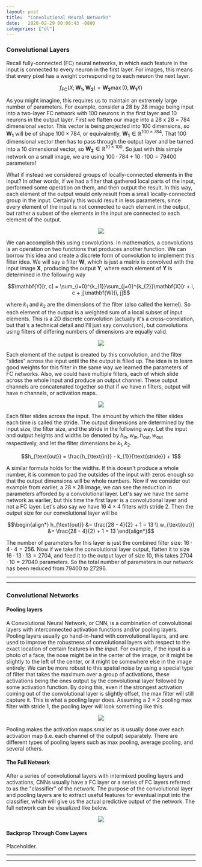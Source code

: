 ```yaml
---
layout: post
title:  "Convolutional Neural Networks"
date:   2020-02-29 00:06:43 -0800
categories: ["dl"]
---
```


### Convolutional Layers

Recall fully-connected (FC) neural networks, in which each feature in the input is connected to every neuron in the first layer. For images, this means that every pixel has a weight corresponding to each neuron the next layer.

$$f_{\text{FC}}(X; \mathbf{W_{1}, W_{2}}) = \mathbf{W_{2}}\max(0, \mathbf{W_{1}}X)$$

As you might imagine, this requires us to maintain an extremely large number of parameters. For example, consider a 28 by 28 image being input into a two-layer FC network with 100 neurons in the first layer and 10 neurons in the output layer. First we flatten our image into a 28 x 28 = 784 dimensional vector. This vector is being projected into 100 dimensions, so $\mathbf{W_{1}}$ will be of shape $100 \times 784$, or equivalently, $\mathbf{W_{1}}\in \mathbb{R}^{100 \times 784}$. That 100 dimensional vector then has to pass through the output layer and be turned into a 10 dimensional vector, so $\mathbf{W_{2}}\in \mathbb{R}^{10 \times 100}$. So just with this simple network on a small image, we are using $100 \cdot 784 + 10 \cdot 100 = 79400$ parameters!

What if instead we considered groups of locally-connected elements in the input? In other words, if we had a filter that gathered local parts of the input, performed some operation on them, and then output the result. In this way, each element of the output would only result from a small locally-connected group in the input. Certainly this would result in less parameters, since every element of the input is not connected to each element in the output, but rather a subset of the elements in the input are connected to each element of the output.

<center>
  <div class="col-lg-6 col-md-6 col-sm-12 col-xs-12">
    <img src="{{site.baseurl}}/assets/CNNs/cnn-visual-1.png"/>  
  </div>
</center>

We can accomplish this using convolutions. In mathematics, a convolutions is an operation on two functions that produces another function. We can borrow this idea and create a discrete form of convolution to implement this filter idea. We will say a filter $\mathbf{W}$, which is just a matrix is convolved with the input image $\mathbf{X}$, producing the output $\mathbf{Y}$, where each element of $\mathbf{Y}$ is determined in the following way

$$\mathbf{Y}[r, c] = \sum_{i=0}^{k_{1}}\sum_{j=0}^{k_{2}}\mathbf{X}[r + i, c + j]\mathbf{W}[i, j]$$

where $k_{1}$ and $k_{2}$ are the dimensions of the filter (also called the kernel). So each element of the output is a weighted sum of a local subset of input elements. This is a 2D discrete convolution (actually it's a cross-correlation, but that's a technical detail and I'll just say convolution), but convolutions using filters of differing numbers of dimensions are equally valid.

<center>
  <div class="col-lg-8 col-md-8 col-sm-12 col-xs-12">
    <img src="{{site.baseurl}}/assets/CNNs/cnn-visual-2.png"/>  
  </div>
</center>

Each element of the output is created by this convolution, and the filter "slides" across the input until the the output is filled up. The idea is to learn good weights for this filter in the same way we learned the parameters of FC networks. Also, we could have multiple filters, each of which slide across the whole input and produce an output channel. These output channels are concatenated together so that if we have $n$ filters, output will have $n$ channels, or activation maps.

<center>
  <div class="col-lg-8 col-md-8 col-sm-12 col-xs-12">
    <img src="{{site.baseurl}}/assets/CNNs/cnn-visual-3.png"/>  
  </div>
</center>

Each filter slides across the input. The amount by which the filter slides each time is called the stride. The output dimensions are determined by the input size, the filter size, and the stride in the following way. Let the input and output heights and widths be denoted by $h_{\text{in}}, w_{\text{in}}, h_{\text{out}}, w_{\text{out}}$ respectively, and let the filter dimensions be $k_{1}, k_{2}$.

$$h_{\text{out}} = \frac{h_{\text{in}} - k_{1}}{\text{stride}} + 1$$

A similar formula holds for the widths. If this doesn't produce a whole number, it is common to pad the outsides of the input with zeros enough so that the output dimensions will be whole numbers. Now if we consider out example from earlier, a $28 \times 28$ image, we can see the reduction in parameters afforded by a convolutional layer. Let's say we have the same network as earlier, but this time the first layer is a convolutional layer and not a FC layer. Let's also say we have 16 $4 \times 4$ filters with stride 2. Then the output size for our convolutional layer will be

$$\begin{align*}
h_{\text{out}} &= \frac{28 - 4}{2} + 1 = 13 \\
w_{\text{out}} &= \frac{28 - 4}{2} + 1 = 13
\end{align*}$$

The number of parameters for this layer is just the combined filter size: $16 \cdot 4 \cdot 4 = 256$. Now if we take the convolutional layer output, flatten it to size $16 \cdot 13 \cdot 13 = 2704$, and feed it to the output layer of size 10, this takes $2704 \cdot 10 = 27040$ parameters. So the total number of parameters in our network has been reduced from 79400 to 27296.

<hr>
<script async src="https://pagead2.googlesyndication.com/pagead/js/adsbygoogle.js"></script>
<!-- horizontal -->
<ins class="adsbygoogle"
     style="display:block"
     data-ad-client="ca-pub-8495937332177101"
     data-ad-slot="8539861386"
     data-ad-format="auto"
     data-full-width-responsive="true"></ins>
<script>
     (adsbygoogle = window.adsbygoogle || []).push({});
</script>
<hr>

### Convolutional Networks

#### Pooling layers

A Convolutional Neural Network, or CNN, is a combination of convolutional layers with interconnected activation functions and/or pooling layers. Pooling layers usually go hand-in-hand with convolutional layers, and are used to improve the robustness of convolutional layers with respect to the exact location of certain features in the input. For example, if the input is a photo of a face, the nose might be in the center of the image, or it might be slightly to the left of the center, or it might be somewhere else in the image entirely. We can be more robust to this spatial noise by using a special type of filter that takes the maximum over a group of activations, these activations being the ones output by the convolutional layer followed by some activation function. By doing this, even if the strongest activation coming out of the convolutional layer is slightly offset, the max filter will still capture it. This is what a pooling layer does. Assuming a $2 \times 2$ pooling max filter with stride 1, the pooling layer will look something like this.

<center>
  <div class="col-lg-8 col-md-8 col-sm-12 col-xs-12">
    <img src="{{site.baseurl}}/assets/CNNs/pooling-layer-visual.png"/>  
  </div>
</center>

Pooling makes the activation maps smaller as is usually done over each activation map (i.e. each channel of the output) separately. There are different types of pooling layers such as max pooling, average pooling, and several others.

#### The Full Network

After a series of convolutional layers with intermixed pooling layers and activations, CNNs usually have a FC layer or a series of FC layers referred to as the "classifier" of the network. The purpose of the convolutional layer and pooling layers are to extract useful features for eventual input into the classifier, which will give us the actual predictive output of the network. The full network can be visualized like below.

<center>
  <div class="col-lg-12 col-md-12 col-sm-12 col-xs-12">
    <img src="{{site.baseurl}}/assets/CNNs/full-conv-net.png"/>  
  </div>
</center>

#### Backprop Through Conv Layers

Placeholder.


<hr>
<script async src="https://pagead2.googlesyndication.com/pagead/js/adsbygoogle.js"></script>
<!-- horizontal -->
<ins class="adsbygoogle"
     style="display:block"
     data-ad-client="ca-pub-8495937332177101"
     data-ad-slot="8539861386"
     data-ad-format="auto"
     data-full-width-responsive="true"></ins>
<script>
     (adsbygoogle = window.adsbygoogle || []).push({});
</script>
<hr>
